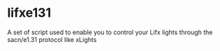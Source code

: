 # lifxe131
A set of script used to enable you to control your Lifx lights through the sacn/e1.31 protocol like xLights
